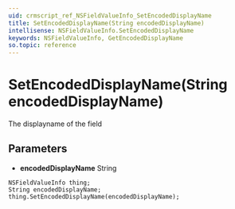 ```yaml
---
uid: crmscript_ref_NSFieldValueInfo_SetEncodedDisplayName
title: SetEncodedDisplayName(String encodedDisplayName)
intellisense: NSFieldValueInfo.SetEncodedDisplayName
keywords: NSFieldValueInfo, GetEncodedDisplayName
so.topic: reference
---
```


# SetEncodedDisplayName(String encodedDisplayName)

The displayname of the field

## Parameters

* **encodedDisplayName** String

```crmscript
NSFieldValueInfo thing;
String encodedDisplayName;
thing.SetEncodedDisplayName(encodedDisplayName);
```

